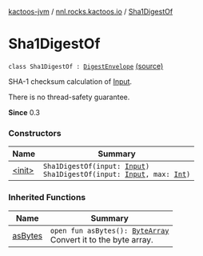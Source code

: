 [kactoos-jvm](../../index.md) / [nnl.rocks.kactoos.io](../index.md) / [Sha1DigestOf](./index.md)

# Sha1DigestOf

`class Sha1DigestOf : `[`DigestEnvelope`](../-digest-envelope/index.md) [(source)](https://github.com/neonailol/kactoos/blob/master/kactoos-jvm/src/main/kotlin/nnl/rocks/kactoos/io/Sha1DigestOf.kt#L12)

SHA-1 checksum calculation of [Input](../../nnl.rocks.kactoos/-input/index.md).

There is no thread-safety guarantee.

**Since**
0.3

### Constructors

| Name | Summary |
|---|---|
| [&lt;init&gt;](-init-.md) | `Sha1DigestOf(input: `[`Input`](../../nnl.rocks.kactoos/-input/index.md)`)`<br>`Sha1DigestOf(input: `[`Input`](../../nnl.rocks.kactoos/-input/index.md)`, max: `[`Int`](https://kotlinlang.org/api/latest/jvm/stdlib/kotlin/-int/index.html)`)` |

### Inherited Functions

| Name | Summary |
|---|---|
| [asBytes](../-digest-envelope/as-bytes.md) | `open fun asBytes(): `[`ByteArray`](https://kotlinlang.org/api/latest/jvm/stdlib/kotlin/-byte-array/index.html)<br>Convert it to the byte array. |
